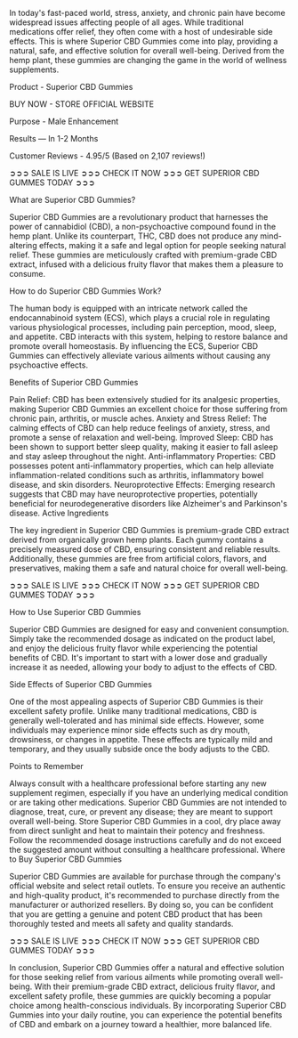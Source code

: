 In today's fast-paced world, stress, anxiety, and chronic pain have become widespread issues affecting people of all ages. While traditional medications offer relief, they often come with a host of undesirable side effects. This is where Superior CBD Gummies come into play, providing a natural, safe, and effective solution for overall well-being. Derived from the hemp plant, these gummies are changing the game in the world of wellness supplements.

Product - Superior CBD Gummies

BUY NOW - STORE OFFICIAL WEBSITE

Purpose - Male Enhancement

Results — In 1-2 Months

Customer Reviews - 4.95/5 (Based on 2,107 reviews!)

➲➲➲ SALE IS LIVE ➲➲➲ CHECK IT NOW ➲➲➲ GET SUPERIOR CBD GUMMES TODAY ➲➲➲

What are Superior CBD Gummies?

Superior CBD Gummies are a revolutionary product that harnesses the power of cannabidiol (CBD), a non-psychoactive compound found in the hemp plant. Unlike its counterpart, THC, CBD does not produce any mind-altering effects, making it a safe and legal option for people seeking natural relief. These gummies are meticulously crafted with premium-grade CBD extract, infused with a delicious fruity flavor that makes them a pleasure to consume.

How to do Superior CBD Gummies Work?

The human body is equipped with an intricate network called the endocannabinoid system (ECS), which plays a crucial role in regulating various physiological processes, including pain perception, mood, sleep, and appetite. CBD interacts with this system, helping to restore balance and promote overall homeostasis. By influencing the ECS, Superior CBD Gummies can effectively alleviate various ailments without causing any psychoactive effects.

Benefits of Superior CBD Gummies

Pain Relief: CBD has been extensively studied for its analgesic properties, making Superior CBD Gummies an excellent choice for those suffering from chronic pain, arthritis, or muscle aches. Anxiety and Stress Relief: The calming effects of CBD can help reduce feelings of anxiety, stress, and promote a sense of relaxation and well-being. Improved Sleep: CBD has been shown to support better sleep quality, making it easier to fall asleep and stay asleep throughout the night. Anti-inflammatory Properties: CBD possesses potent anti-inflammatory properties, which can help alleviate inflammation-related conditions such as arthritis, inflammatory bowel disease, and skin disorders. Neuroprotective Effects: Emerging research suggests that CBD may have neuroprotective properties, potentially beneficial for neurodegenerative disorders like Alzheimer's and Parkinson's disease. Active Ingredients

The key ingredient in Superior CBD Gummies is premium-grade CBD extract derived from organically grown hemp plants. Each gummy contains a precisely measured dose of CBD, ensuring consistent and reliable results. Additionally, these gummies are free from artificial colors, flavors, and preservatives, making them a safe and natural choice for overall well-being.

➲➲➲ SALE IS LIVE ➲➲➲ CHECK IT NOW ➲➲➲ GET SUPERIOR CBD GUMMES TODAY ➲➲➲

How to Use Superior CBD Gummies

Superior CBD Gummies are designed for easy and convenient consumption. Simply take the recommended dosage as indicated on the product label, and enjoy the delicious fruity flavor while experiencing the potential benefits of CBD. It's important to start with a lower dose and gradually increase it as needed, allowing your body to adjust to the effects of CBD.

Side Effects of Superior CBD Gummies

One of the most appealing aspects of Superior CBD Gummies is their excellent safety profile. Unlike many traditional medications, CBD is generally well-tolerated and has minimal side effects. However, some individuals may experience minor side effects such as dry mouth, drowsiness, or changes in appetite. These effects are typically mild and temporary, and they usually subside once the body adjusts to the CBD.

Points to Remember

Always consult with a healthcare professional before starting any new supplement regimen, especially if you have an underlying medical condition or are taking other medications. Superior CBD Gummies are not intended to diagnose, treat, cure, or prevent any disease; they are meant to support overall well-being. Store Superior CBD Gummies in a cool, dry place away from direct sunlight and heat to maintain their potency and freshness. Follow the recommended dosage instructions carefully and do not exceed the suggested amount without consulting a healthcare professional. Where to Buy Superior CBD Gummies

Superior CBD Gummies are available for purchase through the company's official website and select retail outlets. To ensure you receive an authentic and high-quality product, it's recommended to purchase directly from the manufacturer or authorized resellers. By doing so, you can be confident that you are getting a genuine and potent CBD product that has been thoroughly tested and meets all safety and quality standards.

➲➲➲ SALE IS LIVE ➲➲➲ CHECK IT NOW ➲➲➲ GET SUPERIOR CBD GUMMES TODAY ➲➲➲

In conclusion, Superior CBD Gummies offer a natural and effective solution for those seeking relief from various ailments while promoting overall well-being. With their premium-grade CBD extract, delicious fruity flavor, and excellent safety profile, these gummies are quickly becoming a popular choice among health-conscious individuals. By incorporating Superior CBD Gummies into your daily routine, you can experience the potential benefits of CBD and embark on a journey toward a healthier, more balanced life.
